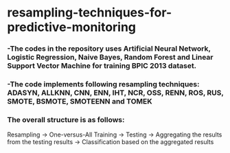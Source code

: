 # resampling-techniques-for-predictive-monitoring

### -The codes in the repository uses Artificial Neural Network, Logistic Regression, Naive Bayes, Random Forest and Linear Support Vector Machine for training BPIC 2013 dataset.
### -The code implements following resampling techniques: ADASYN, ALLKNN, CNN, ENN, IHT, NCR, OSS, RENN, ROS, RUS, SMOTE, BSMOTE, SMOTEENN and TOMEK
### The overall structure is as follows:  
Resampling -> One-versus-All Training -> Testing -> Aggregating the results from the testing results -> Classification based on the aggregated results

